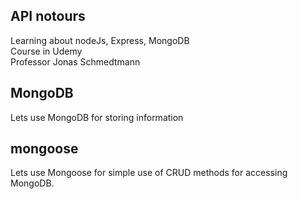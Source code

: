 ## API notours

Learning about nodeJs, Express, MongoDB  
Course in Udemy  
Professor Jonas Schmedtmann

## MongoDB

Lets use MongoDB for storing information

## mongoose

Lets use Mongoose for simple use of CRUD methods for accessing MongoDB.
